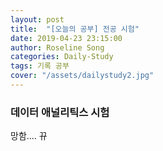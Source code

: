 ```yaml
---
layout: post
title:  "[오늘의 공부] 전공 시험"
date: 2019-04-23 23:15:00
author: Roseline Song
categories: Daily-Study
tags: 기록 공부
cover: "/assets/dailystudy2.jpg"
---
```


###   데이터 애널리틱스 시험

망함.... 뀨

<br>
<br>


